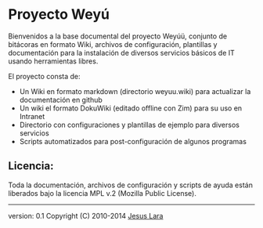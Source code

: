 Proyecto Weyú
=============

Bienvenidos a la base documental del proyecto Weyúü, conjunto de bitácoras en formato Wiki, archivos de configuración, plantillas y documentación para la instalación de diversos servicios básicos de IT usando herramientas libres.

El proyecto consta de:

* Un Wiki en formato markdown (directorio weyuu.wiki) para actualizar la documentación en github
* Un wiki el formato DokuWiki (editado offline con Zim) para su uso en Intranet
* Directorio con configuraciones y plantillas de ejemplo para diversos servicios
* Scripts automatizados para post-configuración de algunos programas

Licencia:
--------

Toda la documentación, archivos de configuración y scripts de ayuda están liberados bajo la licencia MPL v.2 (Mozilla Public License).

***
version: 0.1
Copyright (C) 2010-2014 [Jesus Lara](http://about.me/phenobarbital)

